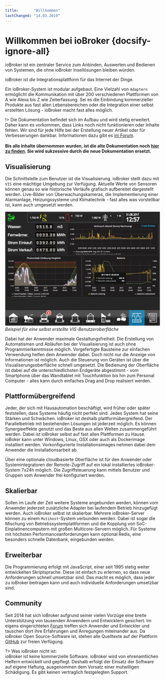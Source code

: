 ```yaml
---
title:       "Willkommen"
lastChanged: "14.03.2019"
---
```


# Willkommen bei ioBroker {docsify-ignore-all}

ioBroker ist ein zentraler Service zum Anbinden, Auswerten und Bedienen 
von Systemen, die ohne ioBroker Insellösungen bleiben würden. 

ioBroker ist *die* Integrationsplattform für das Internet der Dinge.

Ein ioBroker-System ist modular aufgebaut. Eine Vielzahl von `Adaptern`
ermöglicht die Kommunikation mit über 200 verschiedenen Plattformen 
von A wie Alexa bis Z wie Zeiterfassung. Sei es die Einbindung 
kommerzieller Produkte aus fast allen Lebensbereichen oder die 
Integration einer selbst erstellten Lösung - ioBroker macht fast 
alles möglich.

!> Die Dokumentation befindet sich im Aufbau und wird stetig erweitert.
   Daher kann es vorkommen, dass Links noch nicht funktionieren oder 
   Inhalte fehlen. Wir sind für jede Hilfe bei der Erstellung neuer 
   Artikel oder für Verbesserungen dankbar. Informationen dazu gibt 
   es [im Forum](https://forum.iobroker.net).
   <br><br>
   **Bis alle Inhalte übernommen wurden, ist die alte Dokumentation noch
   [hier zu finden](http://www.iobroker.net). Sie wird sukzessive durch die neue Dokumentation 
   ersetzt.**

## Visualisierung

Die Schnittstelle zum Benutzer ist die Visualisierung. ioBroker 
stellt dazu mit `VIS` eine mächtige Umgebung zur Verfügung. 
Aktuelle Werte von Sensoren können genau so wie historische Verläufe 
grafisch aufbereitet dargestellt werden. Live-Bilder von 
Überwachungskameras, die Implementierung einer Alarmanlage, 
Heizungssysteme und Klimatechnik - fast alles was vorstellbar ist,
kann auch umgesetzt werden. 

![VIS](media/vis2.png ':size=500')  
*Beispiel für eine selbst erstellte VIS-Benutzeroberfläche*

Dabei hat der Anwender maximale Gestaltungsfreiheit. Die Erstellung 
von Automatismen und Abläufen bei der Visualisierung ist auch ohne 
Programmierkenntnisse möglich. Vorgefertigte Bausteine zur 
einfachen Verwendung helfen dem Anwender dabei. Doch nicht nur die 
Anzeige von Informationen ist möglich. Auch die Steuerung von Geräten 
ist über die Visualiserungsoberfläche schnell umgesetzt. Die Bedienung 
der Oberfläche ist dabei auf die unterschiedlichsten Endgeräte 
abgestimmt - vom Smartphone über das Wandtablet mit Touchfunktion 
bis hin zum Personal Computer - alles kann durch einfaches Drag and 
Drop realisiert werden.


## Plattformübergreifend

Jeder, der sich mit Hausautomation beschäftigt, wird früher oder 
später feststellen, dass Systeme häufig nicht perfekt sind. Jedes 
System hat seine Stärken und Schwächen. ioBroker ist deshalb 
plattformübergreifend. Der Parallelbetrieb mit bestehenden Lösungen 
ist jederzeit möglich. Es können Synergieeffekte genutzt und das 
Beste aus allen Welten zusammengeführt werden. Dabei ist ioBroker 
selbst auf fast allen Plattformen zu Hause. ioBoker kann unter Windows, 
Linux, OSX oder auch als Dockerimage installiert werden. Vorkonfigurierte 
Installationsimages nehmen dabei dem Anwender die Installationsarbeit ab.

Über eine optionale cloudbasierte Oberfläche ist für den Anwender oder 
Systemintegratoren der Remote-Zugriff auf ein lokal installiertes 
ioBroker-System 7x24h möglich. Die Zugriffsteuerung kann mittels 
Benutzer und Gruppen vom Anwender frei konfiguriert werden.

## Skalierbar

Sollen im Laufe der Zeit weitere Systeme angebunden werden, können vom 
Anwender jederzeit zusätzliche Adapter bei laufendem Betrieb hinzugefügt 
werden. Auch ioBroker selbst ist skalierbar. Mehrere ioBroker-Server 
können zu einem `Mutihost`-System verbunden werden. Dabei ist sogar die 
Mischung von Betriebssystemplattformen und die Kopplung von 
SoC-Einplatinencomputern mit großen Multicore-Servern möglich. 
Für Systeme mit höchsten Performanceanforderungen kann optional Redis, 
eine besonders schnelle Datenbank, eingebunden werden.

## Erweiterbar

Die Programmierung erfolgt mit JavaScript, einer seit 1995 stetig weiter
entwickelten Skriptsprache. Diese ist einfach zu erlernen, so dass neue
Anforderungen schnell umsetzbar sind. Das macht es möglich, dass jeder
zu ioBroker beitragen kann und auch individuelle Anforderungen
umsetzbar sind.

## Community

Seit 2014 hat sich ioBroker aufgrund seiner vielen Vorzüge eine breite 
Unterstützung von tausenden Anwendern und Entwicklern gesichert. Im eigens
eingerichteten [Forum](https://forum.iobroker.net) treffen sich Anwender 
und Entwickler und tauschen dort ihre Erfahrungen und Anregungen 
miteinander aus. Da ioBroker Open Source-Software ist, stehen alle 
Quelltexte auf der Plattform [GitHub](https://github.com/ioBroker) 
zur freien Verfügung. 

?> Was ioBroker nicht ist:  
   ioBroker ist keine kommerzielle Software. ioBroker wird von ehrenamtlichen
   Helfern entwickelt und gepflegt. Deshalb erfolgt der Einsatz der Software
   auf eigene Haftung, ausgenommen dem Vorsatz einer mutwilligen Schädigung. 
   Es gibt keinen vertraglich festgelegten Support.

[Forum]: https://forum.iobroker.net
[GitHub]: https://github.com/iobroker/iobroker
[im Forum]: https://forum.iobroker.net/viewtopic.php?f=8&t=16933
[hier zu finden]: http://www.iobroker.net/docu/?lang=de
